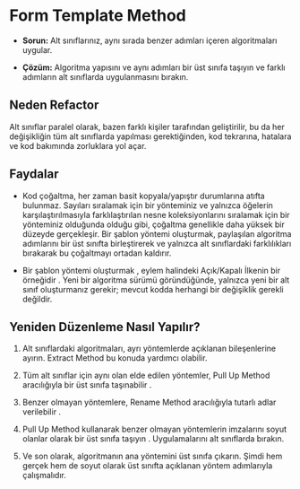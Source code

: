 # Form Template Method

- **Sorun:** Alt sınıflarınız, aynı sırada benzer adımları içeren algoritmaları uygular.

- **Çözüm:** Algoritma yapısını ve aynı adımları bir üst sınıfa taşıyın ve farklı adımların alt sınıflarda uygulanmasını bırakın.

## Neden Refactor

Alt sınıflar paralel olarak, bazen farklı kişiler tarafından geliştirilir, bu da her değişikliğin tüm alt sınıflarda yapılması gerektiğinden, kod tekrarına, hatalara ve kod bakımında zorluklara yol açar.

## Faydalar

- Kod çoğaltma, her zaman basit kopyala/yapıştır durumlarına atıfta bulunmaz. Sayıları sıralamak için bir yönteminiz ve yalnızca öğelerin karşılaştırılmasıyla farklılaştırılan nesne koleksiyonlarını sıralamak için bir yönteminiz olduğunda olduğu gibi, çoğaltma genellikle daha yüksek bir düzeyde gerçekleşir. Bir şablon yöntemi oluşturmak, paylaşılan algoritma adımlarını bir üst sınıfta birleştirerek ve yalnızca alt sınıflardaki farklılıkları bırakarak bu çoğaltmayı ortadan kaldırır.

- Bir şablon yöntemi oluşturmak , eylem halindeki Açık/Kapalı İlkenin bir örneğidir . Yeni bir algoritma sürümü göründüğünde, yalnızca yeni bir alt sınıf oluşturmanız gerekir; mevcut kodda herhangi bir değişiklik gerekli değildir.

## Yeniden Düzenleme Nasıl Yapılır?

1. Alt sınıflardaki algoritmaları, ayrı yöntemlerde açıklanan bileşenlerine ayırın. Extract Method bu konuda yardımcı olabilir.

2. Tüm alt sınıflar için aynı olan elde edilen yöntemler, Pull Up Method aracılığıyla bir üst sınıfa taşınabilir .

3. Benzer olmayan yöntemlere, Rename Method aracılığıyla tutarlı adlar verilebilir .

4. Pull Up Method kullanarak benzer olmayan yöntemlerin imzalarını soyut olanlar olarak bir üst sınıfa taşıyın . Uygulamalarını alt sınıflarda bırakın.

5. Ve son olarak, algoritmanın ana yöntemini üst sınıfa çıkarın. Şimdi hem gerçek hem de soyut olarak üst sınıfta açıklanan yöntem adımlarıyla çalışmalıdır.
